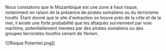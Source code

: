 Nous constatons que le Mozambique est une zone à haut risque, notamment en raison de la présence de pirates somaliens ou du terrorisme houthi. Étant donné que le site d'extraction se trouve près de la côte et de la mer, il existe une forte probabilité que les attaques surviennent par voie maritime, potentiellement menées par des pirates somaliens ou des groupes terroristes houthis venant de Yemen.

![[Risque Potentiel.png]]

